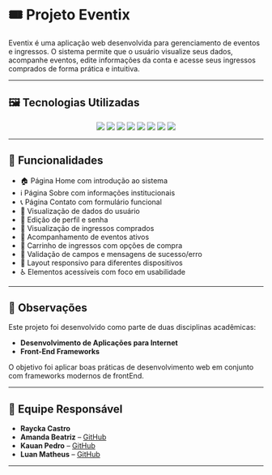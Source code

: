 # 🎟️ Projeto Eventix

Eventix é uma aplicação web desenvolvida para gerenciamento de eventos e ingressos. O sistema permite que o usuário visualize seus dados, acompanhe eventos, edite informações da conta e acesse seus ingressos comprados de forma prática e intuitiva.

---------------------------------------------------------------------------------

## 🖼️ Tecnologias Utilizadas

<p align="center">
  <img src="https://img.shields.io/badge/HTML5-E34F26?style=for-the-badge&logo=html5&logoColor=white" />
  <img src="https://img.shields.io/badge/CSS3-1572B6?style=for-the-badge&logo=css3&logoColor=white" />
  <img src="https://img.shields.io/badge/JavaScript-F7DF1E?style=for-the-badge&logo=javascript&logoColor=black" />
  <img src="https://img.shields.io/badge/React-20232A?style=for-the-badge&logo=react&logoColor=61DAFB" />
  <img src="https://img.shields.io/badge/Node.js-339933?style=for-the-badge&logo=nodedotjs&logoColor=white" /> 
  <img src="https://img.shields.io/badge/Editor-VSCode-007ACC?style=for-the-badge&logo=visualstudiocode&logoColor=white)" />
  <img src="https://img.shields.io/badge/Google%20Fonts-4285F4?style=for-the-badge&logo=googlefonts&logoColor=white" />
  <img src="https://img.shields.io/badge/Vite-646CFF?style=for-the-badge&logo=vite&logoColor=white" />
</p>

---------------------------------------------------------------------------------

## 📌 Funcionalidades

- 🏠 Página Home com introdução ao sistema  
- ℹ️ Página Sobre com informações institucionais  
- 📞 Página Contato com formulário funcional  
- 👤 Visualização de dados do usuário  
- 📝 Edição de perfil e senha  
- 🎫 Visualização de ingressos comprados  
- 📅 Acompanhamento de eventos ativos  
- 🛒 Carrinho de ingressos com opções de compra  
- 🔐 Validação de campos e mensagens de sucesso/erro  
- 📱 Layout responsivo para diferentes dispositivos  
- ♿ Elementos acessíveis com foco em usabilidade  

---------------------------------------------------------------------------------

## 📌 Observações

Este projeto foi desenvolvido como parte de duas disciplinas acadêmicas:

- **Desenvolvimento de Aplicações para Internet**
- **Front-End Frameworks**

O objetivo foi aplicar boas práticas de desenvolvimento web em conjunto com frameworks modernos de frontEnd.

---------------------------------------------------------------------------------

## 👥 Equipe Responsável

- **Raycka Castro**
- **Amanda Beatriz** – [GitHub](https://github.com/Mandxs24)
- **Kauan Pedro** – [GitHub](https://github.com/KauanpedroOliveira)
- **Luan Matheus** – [GitHub](https://github.com/LuanXda)

---------------------------------------------------------------------------------
